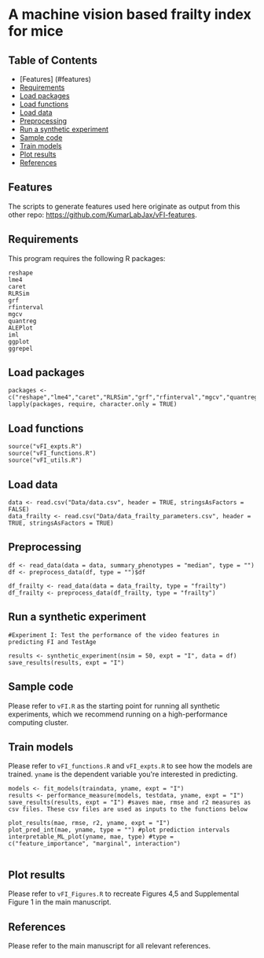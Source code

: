 # A machine vision based frailty index for mice

## Table of Contents
- [Features] (#features)
- [Requirements](#requirements)
- [Load packages](#load-packages)
- [Load functions](#load-functions)
- [Load data](#load-data)
- [Preprocessing](#preprocessing)
- [Run a synthetic experiment](#train-the-model)
- [Sample code](#sample-code)
- [Train models](#train-models)
- [Plot results](#plot-results)
- [References](#references)

## Features

The scripts to generate features used here originate as output from this other repo: https://github.com/KumarLabJax/vFI-features. 

## Requirements
This program requires the following R packages: 
```
reshape
lme4
caret
RLRSim
grf
rfinterval
mgcv
quantreg
ALEPlot
iml
ggplot
ggrepel
```

## Load packages

```
packages <- c("reshape","lme4","caret","RLRSim","grf","rfinterval","mgcv","quantreg","ALEPlot","iml","ggplot","ggrepel")
lapply(packages, require, character.only = TRUE)
```

## Load functions

```
source("vFI_expts.R")
source("vFI_functions.R")
source("vFI_utils.R")
```


## Load data

```
data <- read.csv("Data/data.csv", header = TRUE, stringsAsFactors = FALSE)
data_frailty <- read.csv("Data/data_frailty_parameters.csv", header = TRUE, stringsAsFactors = TRUE)
```

## Preprocessing

```
df <- read_data(data = data, summary_phenotypes = "median", type = "")
df <- preprocess_data(df, type = "")$df

df_frailty <- read_data(data = data_frailty, type = "frailty")
df_frailty <- preprocess_data(df_frailty, type = "frailty")
```

## Run a synthetic experiment

```
#Experiment I: Test the performance of the video features in predicting FI and TestAge

results <- synthetic_experiment(nsim = 50, expt = "I", data = df)
save_results(results, expt = "I")
```

## Sample code

Please refer to ```vFI.R``` as the starting point for running all synthetic experiments, which we recommend running on a high-performance computing cluster. 

## Train models

Please refer to ```vFI_functions.R``` and ```vFI_expts.R``` to see how the models are trained. ```yname``` is the dependent variable you're interested in predicting. 

```
models <- fit_models(traindata, yname, expt = "I")
results <- performance_measure(models, testdata, yname, expt = "I")
save_results(results, expt = "I") #saves mae, rmse and r2 measures as csv files. These csv files are used as inputs to the functions below

plot_results(mae, rmse, r2, yname, expt = "I") 
plot_pred_int(mae, yname, type = "") #plot prediction intervals
interpretable_ML_plot(yname, mae, type) #type = c("feature_importance", "marginal", interaction")


```


## Plot results

Please refer to ```vFI_Figures.R``` to recreate Figures 4,5 and Supplemental Figure 1 in the main manuscript. 

## References
Please refer to the main manuscript for all relevant references. 

